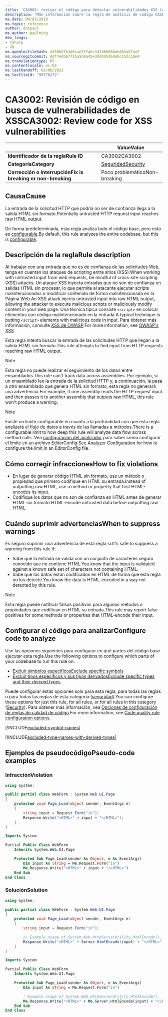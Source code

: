 ```yaml
---
title: 'CA3002: revisar el código para detectar vulnerabilidades XSS (análisis de código)'
description: 'Más información sobre la regla de análisis de código CA3002: revisar el código para detectar vulnerabilidades XSS'
ms.date: 04/03/2019
ms.topic: reference
author: dotpaul
ms.author: paulming
dev_langs:
- CSharp
- VB
ms.openlocfilehash: a556b87b1d6cae75fabc347d88d8bde403a67aa7
ms.sourcegitcommit: ddf7edb67715a5b9a45e3dd44536dabc153c1de0
ms.translationtype: MT
ms.contentlocale: es-ES
ms.lasthandoff: 02/06/2021
ms.locfileid: "99776272"
---
```

# <a name="ca3002-review-code-for-xss-vulnerabilities"></a><span data-ttu-id="03671-103">CA3002: Revisión de código en busca de vulnerabilidades de XSS</span><span class="sxs-lookup"><span data-stu-id="03671-103">CA3002: Review code for XSS vulnerabilities</span></span>

| | <span data-ttu-id="03671-104">Value</span><span class="sxs-lookup"><span data-stu-id="03671-104">Value</span></span> |
|-|-|
| <span data-ttu-id="03671-105">**Identificador de la regla**</span><span class="sxs-lookup"><span data-stu-id="03671-105">**Rule ID**</span></span> |<span data-ttu-id="03671-106">CA3002</span><span class="sxs-lookup"><span data-stu-id="03671-106">CA3002</span></span>|
| <span data-ttu-id="03671-107">**Categoría**</span><span class="sxs-lookup"><span data-stu-id="03671-107">**Category**</span></span> |[<span data-ttu-id="03671-108">Seguridad</span><span class="sxs-lookup"><span data-stu-id="03671-108">Security</span></span>](security-warnings.md)|
| <span data-ttu-id="03671-109">**Corrección o interrupción**</span><span class="sxs-lookup"><span data-stu-id="03671-109">**Fix is breaking or non-breaking**</span></span> |<span data-ttu-id="03671-110">Poco problemático</span><span class="sxs-lookup"><span data-stu-id="03671-110">Non-breaking</span></span>|

## <a name="cause"></a><span data-ttu-id="03671-111">Causa</span><span class="sxs-lookup"><span data-stu-id="03671-111">Cause</span></span>

<span data-ttu-id="03671-112">La entrada de la solicitud HTTP que podría no ser de confianza llega a la salida HTML sin formato.</span><span class="sxs-lookup"><span data-stu-id="03671-112">Potentially untrusted HTTP request input reaches raw HTML output.</span></span>

<span data-ttu-id="03671-113">De forma predeterminada, esta regla analiza todo el código base, pero esto es [configurable](#configure-code-to-analyze).</span><span class="sxs-lookup"><span data-stu-id="03671-113">By default, this rule analyzes the entire codebase, but this is [configurable](#configure-code-to-analyze).</span></span>

## <a name="rule-description"></a><span data-ttu-id="03671-114">Descripción de la regla</span><span class="sxs-lookup"><span data-stu-id="03671-114">Rule description</span></span>

<span data-ttu-id="03671-115">Al trabajar con una entrada que no es de confianza de las solicitudes Web, tenga en cuentan los ataques de scripting entre sitios (XSS).</span><span class="sxs-lookup"><span data-stu-id="03671-115">When working with untrusted input from web requests, be mindful of cross-site scripting (XSS) attacks.</span></span> <span data-ttu-id="03671-116">Un ataque XSS inyecta entradas que no son de confianza en salidas HTML sin procesar, lo que permite al atacante ejecutar scripts malintencionados o modificar contenido de forma malintencionada en la Página Web.</span><span class="sxs-lookup"><span data-stu-id="03671-116">An XSS attack injects untrusted input into raw HTML output, allowing the attacker to execute malicious scripts or maliciously modify content in your web page.</span></span> <span data-ttu-id="03671-117">Una técnica típica consiste `<script>` en colocar elementos con código malintencionado en la entrada.</span><span class="sxs-lookup"><span data-stu-id="03671-117">A typical technique is putting `<script>` elements with malicious code in input.</span></span> <span data-ttu-id="03671-118">Para obtener más información, consulte [XSS de OWASP](https://www.owasp.org/index.php/Cross-site_Scripting_(XSS)).</span><span class="sxs-lookup"><span data-stu-id="03671-118">For more information, see [OWASP's XSS](https://www.owasp.org/index.php/Cross-site_Scripting_(XSS)).</span></span>

<span data-ttu-id="03671-119">Esta regla intenta buscar la entrada de las solicitudes HTTP que llegan a la salida HTML sin formato.</span><span class="sxs-lookup"><span data-stu-id="03671-119">This rule attempts to find input from HTTP requests reaching raw HTML output.</span></span>

> [!NOTE]
> <span data-ttu-id="03671-120">Esta regla no puede realizar el seguimiento de los datos entre ensamblados.</span><span class="sxs-lookup"><span data-stu-id="03671-120">This rule can't track data across assemblies.</span></span> <span data-ttu-id="03671-121">Por ejemplo, si un ensamblado lee la entrada de la solicitud HTTP y, a continuación, la pasa a otro ensamblado que genera HTML sin formato, esta regla no generará una advertencia.</span><span class="sxs-lookup"><span data-stu-id="03671-121">For example, if one assembly reads the HTTP request input and then passes it to another assembly that outputs raw HTML, this rule won't produce a warning.</span></span>

> [!NOTE]
> <span data-ttu-id="03671-122">Existe un límite configurable en cuanto a la profundidad con que esta regla analizará el flujo de datos a través de las llamadas a métodos.</span><span class="sxs-lookup"><span data-stu-id="03671-122">There is a configurable limit to how deep this rule will analyze data flow across method calls.</span></span> <span data-ttu-id="03671-123">Vea [configuración del analizador](https://github.com/dotnet/roslyn-analyzers/blob/master/docs/Analyzer%20Configuration.md#dataflow-analysis) para saber cómo configurar el límite en un archivo EditorConfig.</span><span class="sxs-lookup"><span data-stu-id="03671-123">See [Analyzer Configuration](https://github.com/dotnet/roslyn-analyzers/blob/master/docs/Analyzer%20Configuration.md#dataflow-analysis) for how to configure the limit in an EditorConfig file.</span></span>

## <a name="how-to-fix-violations"></a><span data-ttu-id="03671-124">Cómo corregir infracciones</span><span class="sxs-lookup"><span data-stu-id="03671-124">How to fix violations</span></span>

- <span data-ttu-id="03671-125">En lugar de generar código HTML sin formato, use un método o propiedad que primero codifique en HTML su entrada.</span><span class="sxs-lookup"><span data-stu-id="03671-125">Instead of outputting raw HTML, use a method or property that first HTML-encodes its input.</span></span>
- <span data-ttu-id="03671-126">Codifique los datos que no son de confianza en HTML antes de generar HTML sin formato.</span><span class="sxs-lookup"><span data-stu-id="03671-126">HTML-encode untrusted data before outputting raw HTML.</span></span>

## <a name="when-to-suppress-warnings"></a><span data-ttu-id="03671-127">Cuándo suprimir advertencias</span><span class="sxs-lookup"><span data-stu-id="03671-127">When to suppress warnings</span></span>

<span data-ttu-id="03671-128">Es seguro suprimir una advertencia de esta regla si:</span><span class="sxs-lookup"><span data-stu-id="03671-128">It's safe to suppress a warning from this rule if:</span></span>

- <span data-ttu-id="03671-129">Sabe que la entrada se valida con un conjunto de caracteres seguro conocido que no contiene HTML.</span><span class="sxs-lookup"><span data-stu-id="03671-129">You know that the input is validated against a known safe set of characters not containing HTML.</span></span>
- <span data-ttu-id="03671-130">Sabe que los datos están codificados en HTML de forma que esta regla no los detecte.</span><span class="sxs-lookup"><span data-stu-id="03671-130">You know the data is HTML-encoded in a way not detected by this rule.</span></span>

> [!NOTE]
> <span data-ttu-id="03671-131">Esta regla puede notificar falsos positivos para algunos métodos o propiedades que codifican en HTML su entrada.</span><span class="sxs-lookup"><span data-stu-id="03671-131">This rule may report false positives for some methods or properties that HTML-encode their input.</span></span>

## <a name="configure-code-to-analyze"></a><span data-ttu-id="03671-132">Configurar el código para analizar</span><span class="sxs-lookup"><span data-stu-id="03671-132">Configure code to analyze</span></span>

<span data-ttu-id="03671-133">Use las opciones siguientes para configurar en qué partes del código base ejecutar esta regla.</span><span class="sxs-lookup"><span data-stu-id="03671-133">Use the following options to configure which parts of your codebase to run this rule on.</span></span>

- [<span data-ttu-id="03671-134">Excluir símbolos específicos</span><span class="sxs-lookup"><span data-stu-id="03671-134">Exclude specific symbols</span></span>](#exclude-specific-symbols)
- [<span data-ttu-id="03671-135">Excluir tipos específicos y sus tipos derivados</span><span class="sxs-lookup"><span data-stu-id="03671-135">Exclude specific types and their derived types</span></span>](#exclude-specific-types-and-their-derived-types)

<span data-ttu-id="03671-136">Puede configurar estas opciones solo para esta regla, para todas las reglas o para todas las reglas de esta categoría ([seguridad](security-warnings.md)).</span><span class="sxs-lookup"><span data-stu-id="03671-136">You can configure these options for just this rule, for all rules, or for all rules in this category ([Security](security-warnings.md)).</span></span> <span data-ttu-id="03671-137">Para obtener más información, vea [Opciones de configuración de reglas de calidad de código](../code-quality-rule-options.md).</span><span class="sxs-lookup"><span data-stu-id="03671-137">For more information, see [Code quality rule configuration options](../code-quality-rule-options.md).</span></span>

[!INCLUDE[excluded-symbol-names](~/includes/code-analysis/excluded-symbol-names.md)]

[!INCLUDE[excluded-type-names-with-derived-types](~/includes/code-analysis/excluded-type-names-with-derived-types.md)]

## <a name="pseudo-code-examples"></a><span data-ttu-id="03671-138">Ejemplos de pseudocódigo</span><span class="sxs-lookup"><span data-stu-id="03671-138">Pseudo-code examples</span></span>

### <a name="violation"></a><span data-ttu-id="03671-139">Infracción</span><span class="sxs-lookup"><span data-stu-id="03671-139">Violation</span></span>

```csharp
using System;

public partial class WebForm : System.Web.UI.Page
{
    protected void Page_Load(object sender, EventArgs e)
    {
        string input = Request.Form["in"];
        Response.Write("<HTML>" + input + "</HTML>");
    }
}
```

```vb
Imports System

Partial Public Class WebForm
    Inherits System.Web.UI.Page

    Protected Sub Page_Load(sender As Object, e As EventArgs)
        Dim input As String = Me.Request.Form("in")
        Me.Response.Write("<HTML>" + input + "</HTML>")
    End Sub
End Class
```

### <a name="solution"></a><span data-ttu-id="03671-140">Solución</span><span class="sxs-lookup"><span data-stu-id="03671-140">Solution</span></span>

```csharp
using System;

public partial class WebForm : System.Web.UI.Page
{
    protected void Page_Load(object sender, EventArgs e)
    {
        string input = Request.Form["in"];

        // Example usage of System.Web.HttpServerUtility.HtmlEncode().
        Response.Write("<HTML>" + Server.HtmlEncode(input) + "</HTML>");
    }
}
```

```vb
Imports System

Partial Public Class WebForm
    Inherits System.Web.UI.Page

    Protected Sub Page_Load(sender As Object, e As EventArgs)
        Dim input As String = Me.Request.Form("in")

        ' Example usage of System.Web.HttpServerUtility.HtmlEncode().
        Me.Response.Write("<HTML>" + Me.Server.HtmlEncode(input) + "</HTML>")
    End Sub
End Class
```
